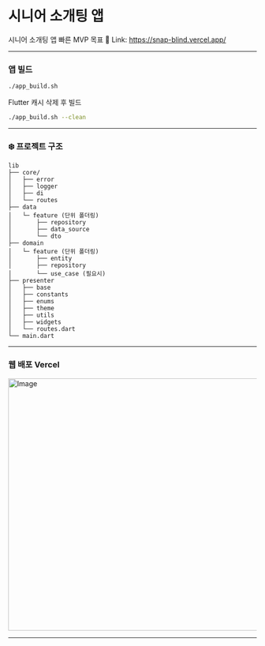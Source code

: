 # 시니어 소개팅 앱

시니어 소개팅 앱 빠른 MVP 목표
📎 Link: https://snap-blind.vercel.app/

---

### 앱 빌드
```bash
./app_build.sh
```

Flutter 캐시 삭제 후 빌드
```bash
./app_build.sh --clean
```
---

### ❄️ 프로젝트 구조

```
lib          
├── core/
│   ├── error
│   ├── logger
│   ├── di
│   └── routes
├── data
│   └─ feature (단위 폴더링)
│       ├── repository
│       ├── data_source
│       └── dto
├── domain
│   └─ feature (단위 폴더링)
│       ├── entity
│       ├── repository
│       └── use_case (필요시)
├── presenter
│   ├── base
│   ├── constants
│   ├── enums
│   ├── theme
│   ├── utils
│   ├── widgets
│   └── routes.dart
└── main.dart
```

---

### 웹 배포 Vercel

<img width="720" height="511" alt="Image" src="https://github.com/user-attachments/assets/c15e5ca2-0d26-490d-93b9-400d193b16be" />

---
